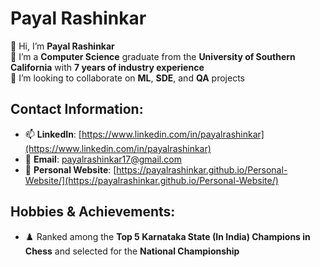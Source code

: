 # Payal Rashinkar

👋 Hi, I’m **Payal Rashinkar**  
🌱 I’m a **Computer Science** graduate from the **University of Southern California** with **7 years of industry experience**  
💞️ I’m looking to collaborate on **ML**, **SDE**, and **QA** projects  

## Contact Information:
- 📫 **LinkedIn**: [https://www.linkedin.com/in/payalrashinkar](https://www.linkedin.com/in/payalrashinkar)
- 📧 **Email**: [payalrashinkar17@gmail.com](mailto:payalrashinkar17@gmail.com)
- 🔭 **Personal Website**: [https://payalrashinkar.github.io/Personal-Website/](https://payalrashinkar.github.io/Personal-Website/)

## Hobbies & Achievements:
- ♟️ Ranked among the **Top 5 Karnataka State (In India) Champions in Chess** and selected for the **National Championship**

